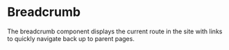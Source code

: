 # Breadcrumb

The breadcrumb component displays the current route in the site with links to quickly navigate back up to parent pages.
